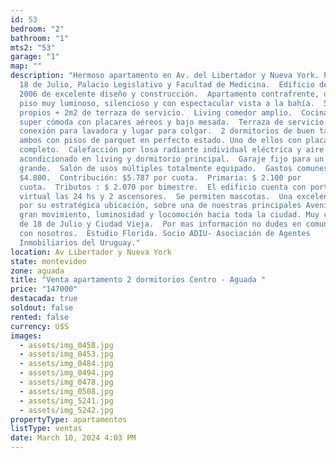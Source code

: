 ```yaml
---
id: 53
bedroom: "2"
bathroom: "1"
mts2: "53"
garage: "1"
map: ""
description: "Hermoso apartamento en Av. del Libertador y Nueva York. Próximo a
  18 de Julio, Palacio Legislativo y Facultad de Medicina.  Edificio del año
  2006 de excelente diseño y construcción.  Apartamento contrafrente, octavo
  piso muy luminoso, silencioso y con espectacular vista a la bahía.  51 m2
  propios + 2m2 de terraza de servicio.  Living comedor amplio.  Cocina definida
  super cómoda con placares aéreos y bajo mesada.  Terraza de servicio con
  conexión para lavadora y lugar para colgar.  2 dormitorios de buen tamaño,
  ambos con pisos de parquet en perfecto estado. Uno de ellos con placar.  Baño
  completo.  Calefacción por losa radiante individual eléctrica y aire
  acondicionado en living y dormitorio principal.  Garaje fijo para un auto
  grande.  Salón de usos múltiples totalmente equipado.  Gastos comunes
  $4.800.  Contribución: $5.787 por cuota.  Primaria: $ 2.100 por
  cuota.  Tributos : $ 2.070 por bimestre.  El edificio cuenta con portería
  virtual las 24 hs y 2 ascensores.  Se permiten mascotas.  Una excelente opción
  por su estratégica ubicación, sobre una de nuestras principales Avenidas, con
  gran movimiento, luminosidad y locomoción hacia toda la ciudad. Muy cerquita
  de 18 de Julio y Ciudad Vieja.  Por mas información no dudes en comunicarte
  con nosotros.  Estudio Florida. Socio ADIU- Asociación de Agentes
  Inmobiliarios del Uruguay."
location: Av Libertador y Nueva York
state: montevideo
zone: aguada
title: "Venta apartamento 2 dormitorios Centro - Aguada "
price: "147000"
destacada: true
soldout: false
rented: false
currency: U$S
images:
  - assets/img_0458.jpg
  - assets/img_0453.jpg
  - assets/img_0484.jpg
  - assets/img_0494.jpg
  - assets/img_0478.jpg
  - assets/img_0508.jpg
  - assets/img_5241.jpg
  - assets/img_5242.jpg
propertyType: apartamentos
listType: ventas
date: March 10, 2024 4:03 PM
---
```

